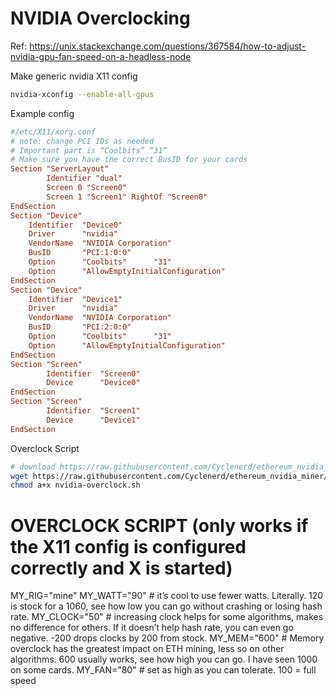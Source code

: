 # NVIDIA Overclocking

Ref: https://unix.stackexchange.com/questions/367584/how-to-adjust-nvidia-gpu-fan-speed-on-a-headless-node

Make generic nvidia X11 config

```sh
nvidia-xconfig --enable-all-gpus
```

Example config

```conf
#/etc/X11/xorg.conf
# note: change PCI IDs as needed
# Important part is “Coolbits” “31”
# Make sure you have the correct BusID for your cards
Section "ServerLayout"
    	Identifier "dual"
    	Screen 0 "Screen0"
    	Screen 1 "Screen1" RightOf "Screen0"
EndSection
Section "Device"
	Identifier 	"Device0"
	Driver     	"nvidia"
	VendorName 	"NVIDIA Corporation"
	BusID      	"PCI:1:0:0"
	Option     	"Coolbits"   	"31"
	Option     	"AllowEmptyInitialConfiguration"
EndSection
Section "Device"
	Identifier 	"Device1"
	Driver     	"nvidia"
	VendorName 	"NVIDIA Corporation"
	BusID      	"PCI:2:0:0"
	Option     	"Coolbits"   	"31"
	Option     	"AllowEmptyInitialConfiguration"
EndSection
Section "Screen"
    	Identifier 	"Screen0"
    	Device     	"Device0"
EndSection
Section "Screen"
    	Identifier 	"Screen1"
    	Device     	"Device1"
EndSection
```

Overclock Script



```sh
# download https://raw.githubusercontent.com/Cyclenerd/ethereum_nvidia_miner/master/files/nvidia-overclock.sh
wget https://raw.githubusercontent.com/Cyclenerd/ethereum_nvidia_miner/f42de74da4144c67a61926b8fb78124a6436db49/files/nvidia-overclock.sh
chmod a+x nvidia-overclock.sh
```

####
# OVERCLOCK SCRIPT (only works if the X11 config is configured correctly and X is started)
MY_RIG="mine"
MY_WATT="90"	# it’s cool to use fewer watts. Literally. 120 is stock for a 1060, see how low you can go without crashing or losing hash rate.
MY_CLOCK="50"	# increasing clock helps for some algorithms, makes no difference for others.  If it doesn’t help hash rate, you can even go negative. -200 drops clocks by 200 from stock.
MY_MEM="600"	# Memory overclock has the greatest impact on ETH mining, less so on other algorithms. 600 usually works, see how high you can go. I have seen 1000 on some cards.
MY_FAN="80"		# set as high as you can tolerate. 100 = full speed

